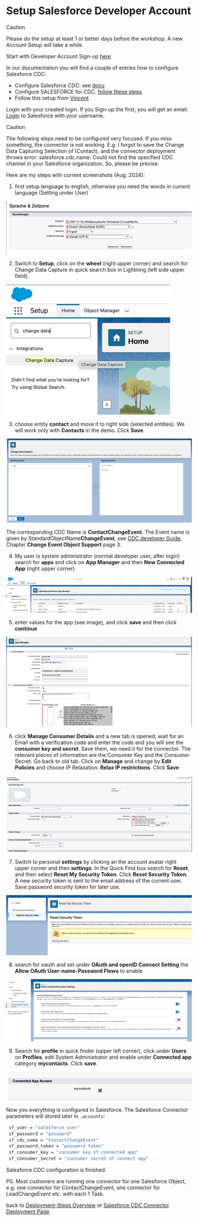 # Setup Salesforce Developer Account

> [!CAUTION]
> Please do the setup at least 1 or better days before the workshop. A new Account Setup will take a while.

Start with Developer Account Sign-up [here](https://developer.salesforce.com/signup)

In our documentation you will find a couple of entries how to configure Salesforce CDC:
* Configure Salesforce CDC: see [docu](https://docs.confluent.io/cloud/current/connectors/cc-salesforce-source-cdc.html#quick-start)
* Configure SALESFORCE for CDC. [follow these steps](https://developer.salesforce.com/docs/atlas.en-us.change_data_capture.meta/change_data_capture/cdc_select_objects.htm)
* Follow this setup from [Vincent](https://github.com/vdesabou/kafka-docker-playground/tree/master/connect/connect-salesforce-cdc-sourcesalesforcesalesforceCDC)

Login with your created login. If you Sign-up the first, you will get an email. [Login](https://confluent-1b-dev-ed.develop.my.salesforce.com) to Salesforce with your username.

> [!CAUTION]
> The following steps need to be configured very focused. If you miss something, the connector is not working.
> E.g. I forgot to save the Change Data Capturing Selection of (Contact), and the connector deployment throws error: salesforce.cdc.name: Could not find the specified CDC channel in your Salesforce organization. So, please be precise.


Here are my steps with current screenshots (Aug. 2024):
1. first setup language to english, otherwise you need the words in current language  (Setting under User) 

![CDC Config 1](img/setup1.png)

2. Switch to **Setup**, click on the **wheel** (right upper corner) and
search for Change Data Capture in quick search box in Lightning (left side upper field).

![CDC Config 2](img/setup2.png)


3. choose entity **contact**  and move it to right side (selected entities). We will work only with **Contacts** in the demo. Click **Save**.

![CDC Config 3](img/setup3.png)

The corresponding CDC Name is **ContactChangeEvent**. The Event name is given by StandardObjectName**ChangeEvent**, see [CDC developer Guide](https://resources.docs.salesforce.com/latest/latest/en-us/sfdc/pdf/salesforce_change_data_capture.pdf), Chapter **Change Event Object Support** page 3.

4. My user is system administrator (normal developer user, after login)
search for **apps** and click on **App Manager** and then **New Connected App** (right upper corner) 

![CDC Config 4](img/setup4.png)

5. enter values for the app (see image), and click **save** and then click **continue**

![CDC Config 5](img/setup5.png)

6. click **Manage Consumer Details** and a new tab is opened, wait for an Email with a verification code and enter the code and you will see the **consumer key and secret**. Save them, we need it for the connector. The relevant pieces of information are the Consumer Key and the Consumer Secret. 
Go back to old tab. Click on **Manage** and change by **Edit Policies** and choose IP Relaxation: **Relax IP restrictions**.  Click **Save**

![CDC Config 6](img/setup6.png)

7. Switch to personal **settings** by clicking an the account avatar right upper corner and then **settings**. In the Quick Find box search for  **Reset**, and then select **Reset My Security Token**. Click **Reset Security Token**. A new security token is sent to the email address of the current user. Save password security token for later use.

![CDC Config 7](img/setup7.png)

8. search for oauth and set under **OAuth and openID Connect Setting** the **Allow OAuth User-name-Password Flows** to enable  

![CDC Config 8](img/setup8.png)

9. Search for **profile** in quick finder (upper left corner), click under **Users** on **Profiles**, edit System Administrator and enable under **Connected app** category **mycontacts**. Click **save**.

![CDC Config 9](img/setup9.png)

Now you everything is configured in Salesforce. The Salesforce Connector parameters will stored later in  `.accounts`:

```bash
 sf_user = "salesforce user"
 sf_password = "password"
 sf_cdc_name = "ContactChangeEvent"
 sf_password_token = "password token"
 sf_consumer_key = "consumer key of connected app"
 sf_consumer_secret = "consumer secret of connect app"
```

Salesforce CDC configuration is finished.

PS. Most customers are running one connector for one Salesforce Object, e.g. one connector for ContactChangeEvent, one connector for LeadChangeEvent etc. with each 1 Task.

back to [Deployment-Steps Overview](../README.MD) or [Salesforce CDC Connector Deployment Page](README.md).
